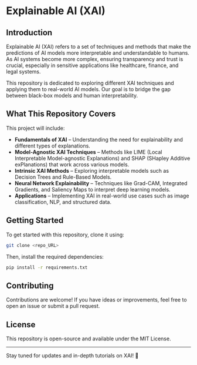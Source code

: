# Explainable AI (XAI)

## Introduction
Explainable AI (XAI) refers to a set of techniques and methods that make the predictions of AI models more interpretable and understandable to humans. As AI systems become more complex, ensuring transparency and trust is crucial, especially in sensitive applications like healthcare, finance, and legal systems.

This repository is dedicated to exploring different XAI techniques and applying them to real-world AI models. Our goal is to bridge the gap between black-box models and human interpretability.

## What This Repository Covers
This project will include:
- **Fundamentals of XAI** – Understanding the need for explainability and different types of explanations.
- **Model-Agnostic XAI Techniques** – Methods like LIME (Local Interpretable Model-agnostic Explanations) and SHAP (SHapley Additive exPlanations) that work across various models.
- **Intrinsic XAI Methods** – Exploring interpretable models such as Decision Trees and Rule-Based Models.
- **Neural Network Explainability** – Techniques like Grad-CAM, Integrated Gradients, and Saliency Maps to interpret deep learning models.
- **Applications** – Implementing XAI in real-world use cases such as image classification, NLP, and structured data.

## Getting Started
To get started with this repository, clone it using:
```bash
git clone <repo_URL>
```
Then, install the required dependencies:
```bash
pip install -r requirements.txt
```

## Contributing
Contributions are welcome! If you have ideas or improvements, feel free to open an issue or submit a pull request.

## License
This repository is open-source and available under the MIT License.

---
Stay tuned for updates and in-depth tutorials on XAI! 🚀
